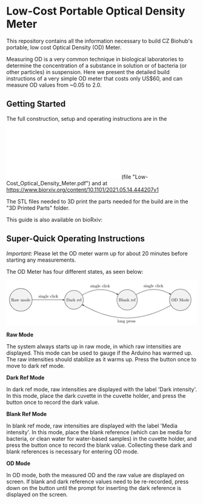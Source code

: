 # Low-Cost Portable Optical Density Meter

This repository contains all the information necessary to build CZ
Biohub's portable, low cost Optical Density (OD) Meter.

Measuring OD is a very common technique in biological laboratories to determine
the concentration of a substance in solution or of bacteria (or other particles)
in suspension. Here we present the detailed build instructions of a very simple
OD meter that costs only US$60, and can measure OD values from ~0.05 to 2.0.


## Getting Started

The full construction, setup and operating instructions are in the
![complete guide file](Low-Cost_Optical_Density_Meter.pdf)
(file "Low-Cost_Optical_Density_Meter.pdf") and at
https://www.biorxiv.org/content/10.1101/2021.05.14.444207v1

The STL files needed to 3D print the parts needed for the build are in the
"3D Printed Parts" folder.

This guide is also available on bioRxiv:


## Super-Quick Operating Instructions

*Important:* Please let the OD meter warm up for about 20 minutes before
starting any measurements.

The OD Meter has four different states, as seen below:

![OD State Machine](OD_StateMachine.png)

**Raw Mode**

The system always starts up in raw mode, in which raw intensities are
displayed. This mode can be used to gauge if the Arduino has warmed up. The raw
intensities should stabilize as it warms up. Press the button once to move to
dark ref mode.

**Dark Ref Mode**

In dark ref mode, raw intensities are displayed with the label 'Dark intensity'.
In this mode, place the dark cuvette in the cuvette holder, and press the button
once to record the dark value.

**Blank Ref Mode**

In blank ref mode, raw intensities are displayed with the label 'Media
intensity'. In this mode, place the blank reference (which can be media for
bacteria, or clean water for water-based samples) in the cuvette holder, and
press the button once to record the blank value. Collecting these dark and blank
references is necessary for entering OD mode.

**OD Mode**

In OD mode, both the measured OD and the raw value are displayed on screen. If
blank and dark reference values need to be re-recorded, press down on the button
until the prompt for inserting the dark reference is displayed on the screen.
